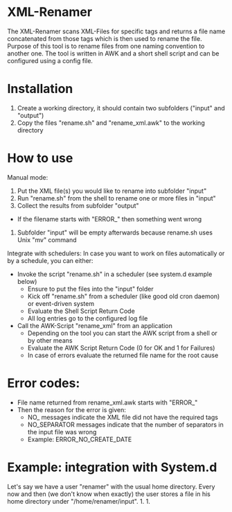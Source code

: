 # XML-Renamer
The XML-Renamer scans XML-Files for specific tags and returns a file name concatenated from those tags which is then used to rename the file. Purpose of this tool is to rename files from one naming convention to another one. The tool is written in AWK and a short shell script and can be configured using a config file.

# Installation
1. Create a working directory, it should contain two subfolders ("input" and "output")
1. Copy the files "rename.sh" and "rename_xml.awk" to the working directory

# How to use
Manual mode:
1. Put the XML file(s) you would like to rename into subfolder "input"
1. Run "rename.sh" from the shell to rename one or more files in "input"
1. Collect the results from subfolder "output"
  - If the filename starts with "ERROR_" then something went wrong
1. Subfolder "input" will be empty afterwards because rename.sh uses Unix "mv" command

Integrate with schedulers:
In case you want to work on files automatically or by a schedule, you can either:
- Invoke the script "rename.sh" in a scheduler (see system.d example below)
  - Ensure to put the files into the "input" folder
  - Kick off "rename.sh" from a scheduler (like good old cron daemon) or event-driven system
  - Evaluate the Shell Script Return Code
  - All log entries go to the configured log file
- Call the AWK-Script "rename_xml" from an application
  - Depending on the tool you can start the AWK script from a shell or by other means
  - Evaluate the AWK Script Return Code (0 for OK and 1 for Failures)
  - In case of errors evaluate the returned file name for the root cause
  
# Error codes:
- File name returned from rename_xml.awk starts with "ERROR_"
- Then the reason for the error is given:
  - NO_<Fieldname> messages indicate the XML file did not have the required tags
  - NO_SEPARATOR messages indicate that the number of separators in the input file was wrong
  - Example: ERROR_NO_CREATE_DATE
  
# Example: integration with System.d
Let's say we have a user "renamer" with the usual home directory. Every now and then (we don't know when exactly) the user stores a file in his home directory under "/home/renamer/input". 
1. 
1. 
